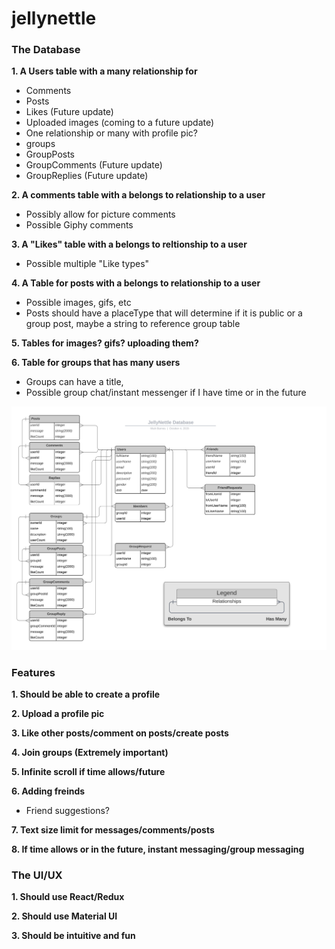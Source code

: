 # jellynettle
### The Database
**1.   A Users table with a many relationship for**
  * Comments
  * Posts
  * Likes (Future update)
  * Uploaded images (coming to a future update)
  * One relationship or many with profile pic?
  * groups
  * GroupPosts
  * GroupComments (Future update)
  * GroupReplies (Future update)


**2.   A comments table with a belongs to relationship to a user**
  * Possibly allow for picture comments
  * Possible Giphy comments


**3.   A "Likes" table with a belongs to reltionship to a user**
  * Possible multiple "Like types"


**4.   A Table for posts with a belongs to relationship to a user**
  * Possible images, gifs, etc
  * Posts should have a placeType that will determine if it is public or a group post, maybe a string to reference group table


**5.   Tables for images? gifs? uploading them?**

**6.   Table for groups that has many users**
 * Groups can have a title,
 * Possible group chat/instant messenger if I have time or in the future


![Image of DB schema](./JellyNettle-1.jpg)

 ### Features
 **1.   Should be able to create a profile**

 **2.   Upload a profile pic**

 **3.   Like other posts/comment on posts/create posts**

 **4.   Join groups (Extremely important)**

 **5.   Infinite scroll if time allows/future**

 **6.   Adding freinds**
  * Friend suggestions?

  **7.   Text size limit for messages/comments/posts**

 **8.   If time allows or in the future, instant messaging/group messaging**




### The UI/UX
**1.   Should use React/Redux**

**2.   Should use Material UI**

**3.   Should be intuitive and fun**
